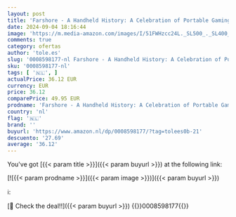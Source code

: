 ```yaml
---
layout: post
title: 'Farshore - A Handheld History: A Celebration of Portable Gaming'
date: 2024-09-04 18:16:44
image: 'https://m.media-amazon.com/images/I/51FWHzcc24L._SL500_._SL400_.jpg'
comments: true
category: ofertas
author: 'tole.es'
slug: '0008598177-nl Farshore - A Handheld History: A Celebration of Portable...'
sku: '0008598177-nl'
tags: [ '🇳🇱', ]
actualPrice: 36.12 EUR
currency: EUR
price: 36.12
comparePrice: 49.95 EUR
prodname: 'Farshore - A Handheld History: A Celebration of Portable Gaming'
country: 'nl'
flag: '🇳🇱'
brand: ''
buyurl: 'https://www.amazon.nl/dp/0008598177/?tag=tolees0b-21'
descuento: '27.69'
average: '36.12'
---
```


You've got [{{< param title >}}]({{< param buyurl >}}) at the following link:

[![{{< param prodname >}}]({{< param image >}})]({{< param buyurl >}})

ℹ️:


[🛒 Check the deal!!]({{< param buyurl >}})
{{<world>}}0008598177{{</world>}}
